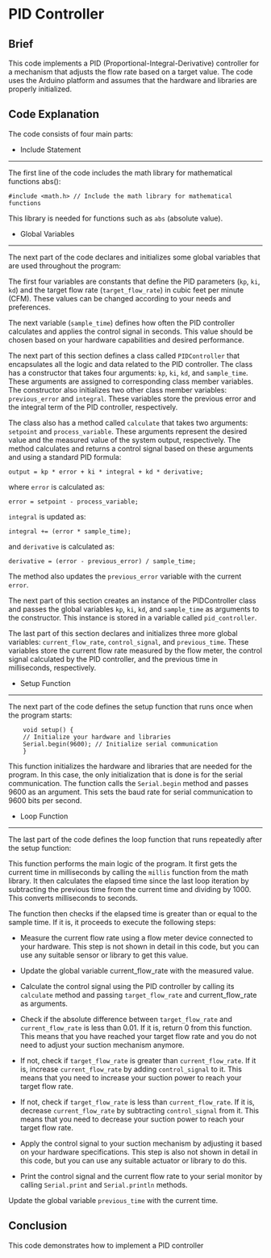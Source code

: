 # PID Controller

## Brief
This code implements a PID (Proportional-Integral-Derivative) controller for a mechanism that adjusts the flow rate based on a target value. The code uses the Arduino platform and assumes that the hardware and libraries are properly initialized.

## Code Explanation
The code consists of four main parts: 

- Include Statement
---
The first line of the code includes the math library for mathematical functions abs():
        
    #include <math.h> // Include the math library for mathematical functions

This library is needed for functions such as `abs` (absolute value).


- Global Variables
---
The next part of the code declares and initializes some global variables that are used throughout the program:

The first four variables are constants that define the PID parameters (`kp`, `ki`, `kd`) and the target flow rate (`target_flow_rate`) in cubic feet per minute (CFM). These values can be changed according to your needs and preferences.

The next variable (`sample_time`) defines how often the PID controller calculates and applies the control signal in seconds. This value should be chosen based on your hardware capabilities and desired performance.

The next part of this section defines a class called `PIDController` that encapsulates all the logic and data related to the PID controller. The class has a constructor that takes four arguments: `kp`, `ki`, `kd`, and `sample_time`. These arguments are assigned to corresponding class member variables. The constructor also initializes two other class member variables: `previous_error` and `integral`. These variables store the previous error and the integral term of the PID controller, respectively.

The class also has a method called `calculate` that takes two arguments: `setpoint` and `process_variable`. These arguments represent the desired value and the measured value of the system output, respectively. The method calculates and returns a control signal based on these arguments and using a standard PID formula:

    output = kp * error + ki * integral + kd * derivative;

where `error` is calculated as:

    error = setpoint - process_variable;

`integral` is updated as:

    integral += (error * sample_time);

and `derivative` is calculated as:

    derivative = (error - previous_error) / sample_time;

The method also updates the `previous_error` variable with the current `error`.

The next part of this section creates an instance of the PIDController class and passes the global variables `kp`, `ki`, `kd`, and `sample_time` as arguments to the constructor. This instance is stored in a variable called `pid_controller`.

The last part of this section declares and initializes three more global variables: `current_flow_rate`, `control_signal`, and `previous_time`. These variables store the current flow rate measured by the flow meter, the control signal calculated by the PID controller, and the previous time in milliseconds, respectively.

- Setup Function

---

The next part of the code defines the setup function that runs once when the program starts:

        void setup() {
        // Initialize your hardware and libraries
        Serial.begin(9600); // Initialize serial communication
        }

This function initializes the hardware and libraries that are needed for the program. In this case, the only initialization that is done is for the serial communication. The function calls the `Serial.begin` method and passes 9600 as an argument. This sets the baud rate for serial communication to 9600 bits per second.

- Loop Function

---

The last part of the code defines the loop function that runs repeatedly after the setup function:

This function performs the main logic of the program. It first gets the current time in milliseconds by calling the `millis` function from the math library. It then calculates the elapsed time since the last loop iteration by subtracting the previous time from the current time and dividing by 1000. This converts milliseconds to seconds.

The function then checks if the elapsed time is greater than or equal to the sample time. If it is, it proceeds to execute the following steps:

- Measure the current flow rate using a flow meter device connected to your hardware. This step is not shown in detail in this code, but you can use any suitable sensor or library to get this value.

- Update the global variable current_flow_rate with the measured value.

- Calculate the control signal using the PID controller by calling its `calculate` method and passing `target_flow_rate` and current_flow_rate as arguments.

- Check if the absolute difference between `target_flow_rate` and `current_flow_rate` is less than 0.01. If it is, return 0 from this function. This means that you have reached your target flow rate and you do not need to adjust your suction mechanism anymore.

- If not, check if `target_flow_rate` is greater than `current_flow_rate`. If it is, increase `current_flow_rate` by adding `control_signal` to it. This means that you need to increase your suction power to reach your target flow rate.

- If not, check if `target_flow_rate` is less than `current_flow_rate`. If it is, decrease `current_flow_rate` by subtracting `control_signal` from it. This means that you need to decrease your suction power to reach your target flow rate.

- Apply the control signal to your suction mechanism by adjusting it based on your hardware specifications. This step is also not shown in detail in this code, but you can use any suitable actuator or library to do this.

- Print the control signal and the current flow rate to your serial monitor by calling `Serial.print` and `Serial.println` methods.

Update the global variable `previous_time` with the current time.

## Conclusion

This code demonstrates how to implement a PID controller